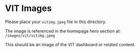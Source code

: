# VIT Images

Please place your `vitimg.jpeg` file in this directory.

The image is referenced in the homepage hero section at:
`/images/vit/vitimg.jpeg`

This should be an image of the VIT dashboard or related content.
